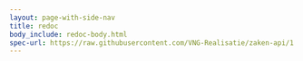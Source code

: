 ```yaml
---
layout: page-with-side-nav
title: redoc
body_include: redoc-body.html
spec-url: https://raw.githubusercontent.com/VNG-Realisatie/zaken-api/1.0.0/src/openapi.yaml
---
```


<redoc spec-url='{{ page.spec-url}}'></redoc>
